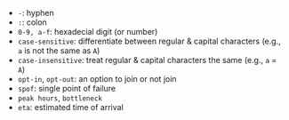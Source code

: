 - `-`: hyphen
- `:`: colon
- `0-9, a-f`: hexadecial digit (or number)
- `case-sensitive`: differentiate between regular & capital characters (e.g., `a` is not the same as `A`)
- `case-insensitive`: treat regular & capital characters the same (e.g., `a` = `A`)
- `opt-in`, `opt-out`: an option to join or not join
- `spof`: single point of failure
- `peak hours`, `bottleneck`
- `eta`: estimated time of arrival
